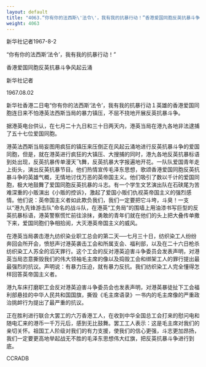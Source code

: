 ```yaml
---
layout: default
title: "4063.“你有你的法西斯\'法令\'，我有我的抗暴行动！”香港爱国同胞反英抗暴斗争风起云涌"
weight: 4063
---
```


新华社记者1967-8-2

“你有你的法西斯‘法令’，我有我的抗暴行动！”

香港爱国同胞反英抗暴斗争风起云涌

新华社记者

1967.08.02

新华社香港二日电“你有你的法西斯‘法令’，我有我的抗暴行动１英雄的香港爱国同胞连日来不怕港英法西斯当局的暴力镇压，不屈不挠地开展反英抗暴斗争。

据港英电台供认，在七月二十九日和三十日两天内，港英当局在港九各地非法逮捕了五十七位爱国同胞。

港英法西斯当局妄图用疯狂的镇压来压倒正在风起云涌地进行反英抗暴斗争的爱国同胞，但是，就在港英进行疯狂的大镇压、大搜捕的同时，港九各地反英抗暴标语到处出现，反英抗暴传单漫天飞舞，反英抗暴大字报遍地开花。一队队爱国青年走上街头，演出反英抗暴节目。他们热情宣传毛泽东思想，歌颂香港爱国同胞反英抗暴斗争的英雄气概，无情地讨伐万恶的英帝国主义。他们吸引了数以千计的爱国同胞，极大地鼓舞了爱国同胞反英抗暴的斗志。有一个学生文艺演出队在石硖尾为苦难深重的小贩演出《小贩的控诉》，激起了爱国小贩们仇视英帝国主义的强烈感情。他们说：英帝国主义者如此欺负我们，我们一定要把它斗垮，斗臭！一支以“港九先锋游击队”命名的战斗队，在港英“工务局”的围墙上用油漆书写巨型的反英抗暴标语，港英警察慌忙前往涂抹，勇敢的青年们就在他们的头上把大叠传单撒下来，爱国同胞们争相拾阅，大灭港英帝国主义的威风。

在港英当局袭击港九纺织染业职工总会的第二天──七月三十日，纺织染工人纷纷奔回会所开会，愤怒声讨港英袭击工会和所属支会、福利部，以及在二十六日枪杀纺织染工人苏全的滔天罪行。这个工会的反对港英迫害斗争委员会发表声明，对港英当局恣意撕毁我们的伟大领袖毛主席的像以及捣毁工会和绑架工人的罪行提出最最强烈的抗议。声明说：有暴力压迫，就有暴力反抗。我们纺织染工人完全懂得怎样回答英帝国主义者。

港九车床打磨职工会反对港英迫害斗争委员会也发表声明，对港英暴徒扯下工会福利部悬挂的中华人民共和国国旗，撕毁《毛主席语录》一书内的毛主席像的严重政治挑衅行为提出了最严重的抗议。

正在胜利进行联合大罢工的六万香港工人，在收到中华全国总工会打来的慰问电和随电汇来的港币一千万元后，感到无比鼓舞。罢工工人表示：这是毛主席对我们的亲切关怀。祖国工人阶级对我们的有力支援，使我们的信心更强，斗志更加昂扬，我们一定要更高地举起战无不胜的毛泽东思想伟大红旗，把反英抗暴斗争进行到底。

CCRADB

